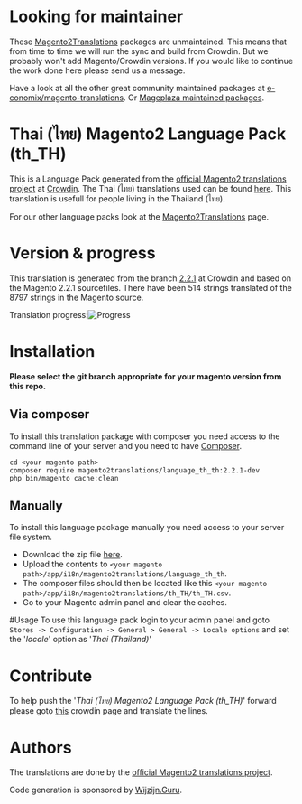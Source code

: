 # Looking for maintainer
These [Magento2Translations](http://magento2translations.github.io/) packages are unmaintained. This means that from time to time we will run the sync and build from Crowdin. But we probably won't add Magento/Crowdin versions. If you would like to continue the work done here please send us a message.

Have a look at all the other great community maintained packages at [e-conomix/magento-translations](https://github.com/e-conomix/magento-translations).
Or [Mageplaza maintained packages](https://github.com/mageplaza?q=language).

# Thai (ไทย) Magento2 Language Pack (th_TH)
This is a Language Pack generated from the [official Magento2 translations project](https://crowdin.com/project/magento-2) at [Crowdin](https://crowdin.com).
The Thai (ไทย) translations used can be found [here](https://crowdin.com/project/magento-2/th).
This translation is usefull for people living in the Thailand (ไทย).

For our other language packs look at the [Magento2Translations](http://magento2translations.github.io/) page.

# Version & progress
This translation is generated from the branch [2.2.1](https://crowdin.com/project/magento-2/th#/2.2.1) at Crowdin and based on the Magento 2.2.1 sourcefiles.
There have been  514 strings translated of the 8797 strings in the Magento source.

Translation progress:![Progress](http://progressed.io/bar/6)

# Installation
**Please select the git branch appropriate for your magento version from this repo.**
## Via composer
To install this translation package with composer you need access to the command line of your server and you need to have [Composer](https://getcomposer.org).
```
cd <your magento path>
composer require magento2translations/language_th_th:2.2.1-dev
php bin/magento cache:clean
```
## Manually
To install this language package manually you need access to your server file system.
* Download the zip file [here](https://github.com/Magento2Translations/language_th_th/archive/2.2.1.zip).
* Upload the contents to `<your magento path>/app/i18n/magento2translations/language_th_th`.
* The composer files should then be located like this `<your magento path>/app/i18n/magento2translations/th_TH/th_TH.csv`.
* Go to your Magento admin panel and clear the caches.

#Usage
To use this language pack login to your admin panel and goto `Stores -> Configuration -> General > General -> Locale options` and set the '*locale*' option as '*Thai (Thailand)*'

# Contribute
To help push the '*Thai (ไทย) Magento2 Language Pack (th_TH)*' forward please goto [this](https://crowdin.com/project/magento-2/th) crowdin page and translate the lines.

# Authors
The translations are done by the [official Magento2 translations project](https://crowdin.com/project/magento-2).

Code generation is sponsored by [Wijzijn.Guru](http://www.wijzijn.guru/).